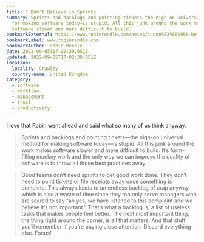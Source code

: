 ```yaml
---
title: I Don’t Believe in Sprints
summary: Sprints and backlogs and pointing tickets—the nigh-on universal method
  for making software today—is stupid. All this junk around the work makes
  software slower and more difficult to build.
bookmarkExternal: https://www.robinrendle.com/notes/i-don%E2%80%99t-believe-in-sprints/
bookmarkLabel: www.robinrendle.com
bookmarkAuthor: Robin Rendle
date: 2022-09-05T17:02:39.051Z
updated: 2022-09-05T17:02:39.051Z
location:
  locality: Crawley
  country-name: United Kingdom
category:
  - software
  - workflow
  - management
  - trust
  - productivity
---
```

I love that Robin went ahead and said what so many of us think anyway.

> Sprints and backlogs and pointing tickets—the nigh-on universal method for making software today—is stupid. All this junk around the work makes software slower and more difficult to build. It’s form-filling monkey work and the only way we can improve the quality of software is to throw all those best practices away.

> Good teams don’t need sprints to get good work done. They don’t need to point tickets or file receipts away once something is complete. This always leads to an endless backlog of crap anyway which is also a waste of time since they too only serve managers who are scared to say “ah yes, we have listened to this complaint and we believe it’s not important.” That’s what a backlog is; a list of useless tasks that makes people feel better. The next most important thing, the thing right around the corner, is all that matters. And that stuff you’ll remember if you’re paying close attention. Discard everything else. Focus!
